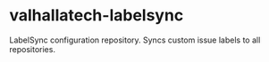 # valhallatech-labelsync
LabelSync configuration repository. Syncs custom issue labels to all repositories.
